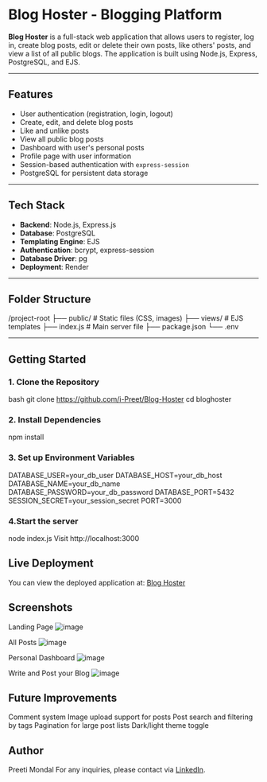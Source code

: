 # Blog Hoster - Blogging Platform

**Blog Hoster** is a full-stack web application that allows users to register, log in,
create blog posts, edit or delete their own posts, like others' posts, 
and view a list of all public blogs. The application is built using Node.js, Express, PostgreSQL, and EJS.

---

## Features

- User authentication (registration, login, logout)
- Create, edit, and delete blog posts
- Like and unlike posts
- View all public blog posts
- Dashboard with user's personal posts
- Profile page with user information
- Session-based authentication with `express-session`
- PostgreSQL for persistent data storage

---

## Tech Stack

- **Backend**: Node.js, Express.js
- **Database**: PostgreSQL
- **Templating Engine**: EJS
- **Authentication**: bcrypt, express-session
- **Database Driver**: pg
- **Deployment**: Render

---

## Folder Structure

/project-root
├── public/ # Static files (CSS, images)
├── views/ # EJS templates
├── index.js # Main server file
├── package.json
└── .env 


---

## Getting Started

### 1. Clone the Repository
bash
git clone https://github.com/i-Preet/Blog-Hoster
cd bloghoster

### 2. Install Dependencies
npm install

### 3. Set up Environment Variables
DATABASE_USER=your_db_user
DATABASE_HOST=your_db_host
DATABASE_NAME=your_db_name
DATABASE_PASSWORD=your_db_password
DATABASE_PORT=5432
SESSION_SECRET=your_session_secret
PORT=3000

### 4.Start the server
node index.js
Visit http://localhost:3000

## Live Deployment
You can view the deployed application at:
[Blog Hoster](https://bloghoster.onrender.com)

## Screenshots

Landing Page
![image](https://github.com/user-attachments/assets/b10f2eda-753b-4feb-a86b-1938799ce388)

All Posts
![image](https://github.com/user-attachments/assets/99df0309-0619-496c-9e1c-931781c3e99b)

Personal Dashboard
![image](https://github.com/user-attachments/assets/b05024ed-5213-46c9-a4a5-5f41268c47d5)

Write and Post your Blog
![image](https://github.com/user-attachments/assets/a457a6be-6115-4963-9789-11bcf3384d12)


## Future Improvements
Comment system
Image upload support for posts
Post search and filtering by tags
Pagination for large post lists
Dark/light theme toggle

## Author
Preeti Mondal
For any inquiries, please contact via [LinkedIn](https://www.linkedin.com/in/preeti-mondal-696057366?utm_source=share&utm_campaign=share_via&utm_content=profile&utm_medium=android_app).

